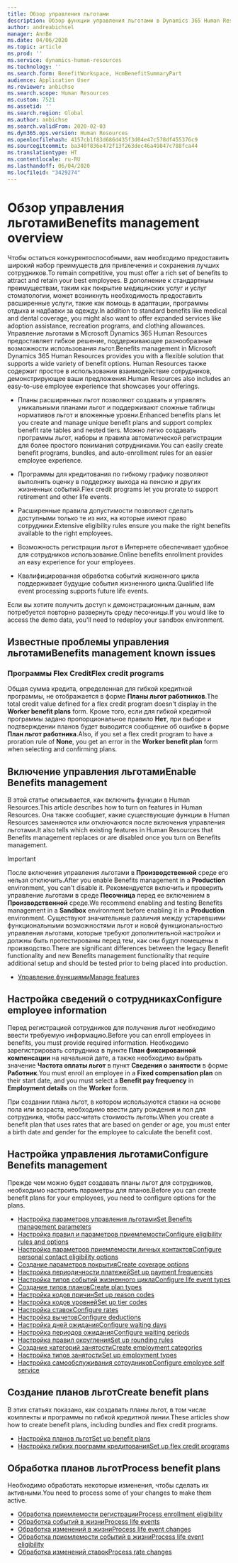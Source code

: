 ```yaml
---
title: Обзор управления льготами
description: Обзор функции управления льготами в Dynamics 365 Human Resources. Предложите своим сотрудникам расширенные возможности с помощью простого в использовании интерактивного опыта.
author: andreabichsel
manager: AnnBe
ms.date: 04/06/2020
ms.topic: article
ms.prod: ''
ms.service: dynamics-human-resources
ms.technology: ''
ms.search.form: BenefitWorkspace, HcmBenefitSummaryPart
audience: Application User
ms.reviewer: anbichse
ms.search.scope: Human Resources
ms.custom: 7521
ms.assetid: ''
ms.search.region: Global
ms.author: anbichse
ms.search.validFrom: 2020-02-03
ms.dyn365.ops.version: Human Resources
ms.openlocfilehash: 4157cb1f83d686d435f3d04e47c578df455376c9
ms.sourcegitcommit: ba340f836e472f13f263dec46a49847c788fca44
ms.translationtype: HT
ms.contentlocale: ru-RU
ms.lasthandoff: 06/04/2020
ms.locfileid: "3429274"
---
```

# <a name="benefits-management-overview"></a><span data-ttu-id="237e0-104">Обзор управления льготами</span><span class="sxs-lookup"><span data-stu-id="237e0-104">Benefits management overview</span></span>

<span data-ttu-id="237e0-105">Чтобы остаться конкурентоспособными, вам необходимо предоставить широкий набор преимуществ для привлечения и сохранения лучших сотрудников.</span><span class="sxs-lookup"><span data-stu-id="237e0-105">To remain competitive, you must offer a rich set of benefits to attract and retain your best employees.</span></span> <span data-ttu-id="237e0-106">В дополнение к стандартным преимуществам, таким как покрытие медицинских услуг и услуг стоматологии, может возникнуть необходимость предоставить расширенные услуги, такие как помощь в адаптации, программы отдыха и надбавки за одежду.</span><span class="sxs-lookup"><span data-stu-id="237e0-106">In addition to standard benefits like medical and dental coverage, you might also want to offer expanded services like adoption assistance, recreation programs, and clothing allowances.</span></span> <span data-ttu-id="237e0-107">Управление льготами в Microsoft Dynamics 365 Human Resources предоставляет гибкое решение, поддерживающее разнообразные возможности использования льгот.</span><span class="sxs-lookup"><span data-stu-id="237e0-107">Benefits management in Microsoft Dynamics 365 Human Resources provides you with a flexible solution that supports a wide variety of benefit options.</span></span> <span data-ttu-id="237e0-108">Human Resources также содержит простое в использовании взаимодействие сотрудников, демонстрирующее ваши предложения.</span><span class="sxs-lookup"><span data-stu-id="237e0-108">Human Resources also includes an easy-to-use employee experience that showcases your offerings.</span></span>

- <span data-ttu-id="237e0-109">Планы расширенных льгот позволяют создавать и управлять уникальными планами льгот и поддерживают сложные таблицы нормативов льгот и вложенные уровни.</span><span class="sxs-lookup"><span data-stu-id="237e0-109">Enhanced benefits plans let you create and manage unique benefit plans and support complex benefit rate tables and nested tiers.</span></span> <span data-ttu-id="237e0-110">Можно легко создавать программы льгот, наборы и правила автоматической регистрации для более простого понимания сотрудниками.</span><span class="sxs-lookup"><span data-stu-id="237e0-110">You can easily create benefit programs, bundles, and auto-enrollment rules for an easier employee experience.</span></span>

- <span data-ttu-id="237e0-111">Программы для кредитования по гибкому графику позволяют выполнить оценку в поддержку выхода на пенсию и других жизненных событий.</span><span class="sxs-lookup"><span data-stu-id="237e0-111">Flex credit programs let you prorate to support retirement and other life events.</span></span>

- <span data-ttu-id="237e0-112">Расширенные правила допустимости позволяют сделать доступными только те из них, на которые имеют право сотрудники.</span><span class="sxs-lookup"><span data-stu-id="237e0-112">Extensive eligibility rules ensure you make the right benefits available to the right employees.</span></span>

- <span data-ttu-id="237e0-113">Возможность регистрации льгот в Интернете обеспечивает удобное для сотрудников использование.</span><span class="sxs-lookup"><span data-stu-id="237e0-113">Online benefits enrollment provides an easy experience for your employees.</span></span>

- <span data-ttu-id="237e0-114">Квалифицированная обработка событий жизненного цикла поддерживает будущие события жизненного цикла.</span><span class="sxs-lookup"><span data-stu-id="237e0-114">Qualified life event processing supports future life events.</span></span>

<span data-ttu-id="237e0-115">Если вы хотите получить доступ к демонстрационным данным, вам потребуется повторно развернуть среду песочницы.</span><span class="sxs-lookup"><span data-stu-id="237e0-115">If you would like to access the demo data, you'll need to redeploy your sandbox environment.</span></span>

## <a name="benefits-management-known-issues"></a><span data-ttu-id="237e0-116">Известные проблемы управления льготами</span><span class="sxs-lookup"><span data-stu-id="237e0-116">Benefits management known issues</span></span>

### <a name="flex-credit-programs"></a><span data-ttu-id="237e0-117">Программы Flex Credit</span><span class="sxs-lookup"><span data-stu-id="237e0-117">Flex credit programs</span></span>

<span data-ttu-id="237e0-118">Общая сумма кредита, определенная для гибкой кредитной программы, не отображается в форме **Планы льгот работников**.</span><span class="sxs-lookup"><span data-stu-id="237e0-118">The total credit value defined for a flex credit program doesn't display in the **Worker benefit plans** form.</span></span> <span data-ttu-id="237e0-119">Кроме того, если для гибкой кредитной программы задано пропорциональное правило **Нет**, при выборе и подтверждении планов будет выводится сообщение об ошибке в форме **План льгот работника**.</span><span class="sxs-lookup"><span data-stu-id="237e0-119">Also, if you set a flex credit program to have a proration rule of **None**, you get an error in the **Worker benefit plan** form when selecting and confirming plans.</span></span>

## <a name="enable-benefits-management"></a><span data-ttu-id="237e0-120">Включение управления льготами</span><span class="sxs-lookup"><span data-stu-id="237e0-120">Enable Benefits management</span></span>

<span data-ttu-id="237e0-121">В этой статье описывается, как включить функции в Human Resources.</span><span class="sxs-lookup"><span data-stu-id="237e0-121">This article describes how to turn on features in Human Resources.</span></span> <span data-ttu-id="237e0-122">Она также сообщает, какие существующие функции в Human Resources заменяются или отключаются после включения управления льготами.</span><span class="sxs-lookup"><span data-stu-id="237e0-122">It also tells which existing features in Human Resources that Benefits management replaces or are disabled once you turn on Benefits management.</span></span>

> [!IMPORTANT]
> <span data-ttu-id="237e0-123">После включения управления льготами в **Производственной** среде его нельзя отключить.</span><span class="sxs-lookup"><span data-stu-id="237e0-123">After you enable Benefits management in a **Production** environment, you can't disable it.</span></span> <span data-ttu-id="237e0-124">Рекомендуется включить и проверить управление льготами в среде **Песочница** перед ее включением в **Производственной** среде.</span><span class="sxs-lookup"><span data-stu-id="237e0-124">We recommend enabling and testing Benefits management in a **Sandbox** environment before enabling it in a **Production** environment.</span></span> <span data-ttu-id="237e0-125">Существуют значительные различия между устаревшими функциональными возможностями льгот и новой функциональностью управления льготами, которые требуют дополнительной настройки и должны быть протестированы перед тем, как они будут помещены в производство.</span><span class="sxs-lookup"><span data-stu-id="237e0-125">There are significant differences between the legacy Benefit functionality and new Benefits management functionality that require additional setup and should be tested prior to being placed into production.</span></span>

- [<span data-ttu-id="237e0-126">Управление функциями</span><span class="sxs-lookup"><span data-stu-id="237e0-126">Manage features</span></span>](hr-admin-manage-features.md)

## <a name="configure-employee-information"></a><span data-ttu-id="237e0-127">Настройка сведений о сотрудниках</span><span class="sxs-lookup"><span data-stu-id="237e0-127">Configure employee information</span></span>

<span data-ttu-id="237e0-128">Перед регистрацией сотрудников для получения льгот необходимо ввести требуемую информацию.</span><span class="sxs-lookup"><span data-stu-id="237e0-128">Before you can enroll employees in benefits, you must provide required information.</span></span> <span data-ttu-id="237e0-129">Необходимо зарегистрировать сотрудника в пункте **План фиксированной компенсации** на начальной дате, а также необходимо выбрать значение **Частота оплаты льгот** в пункт **Сведения о занятости** в форме **Работник**.</span><span class="sxs-lookup"><span data-stu-id="237e0-129">You must enroll an employee in a **Fixed compensation plan** on their start date, and you must select a **Benefit pay frequency** in **Employment details** on the **Worker** form.</span></span>

<span data-ttu-id="237e0-130">При создании плана льгот, в котором используются ставки на основе пола или возраста, необходимо ввести дату рождения и пол для сотрудника, чтобы рассчитать стоимость льготы.</span><span class="sxs-lookup"><span data-stu-id="237e0-130">When you create a benefit plan that uses rates that are based on gender or age, you must enter a birth date and gender for the employee to calculate the benefit cost.</span></span>

## <a name="configure-benefits-management"></a><span data-ttu-id="237e0-131">Настройка управления льготами</span><span class="sxs-lookup"><span data-stu-id="237e0-131">Configure Benefits management</span></span>

<span data-ttu-id="237e0-132">Прежде чем можно будет создавать планы льгот для сотрудников, необходимо настроить параметры для планов.</span><span class="sxs-lookup"><span data-stu-id="237e0-132">Before you can create benefit plans for your employees, you need to configure options for the plans.</span></span>

- [<span data-ttu-id="237e0-133">Настройка параметров управления льготами</span><span class="sxs-lookup"><span data-stu-id="237e0-133">Set Benefits management parameters</span></span>](hr-benefits-setup-parameters.md)
- [<span data-ttu-id="237e0-134">Настройка правил и параметров приемлемости</span><span class="sxs-lookup"><span data-stu-id="237e0-134">Configure eligibility rules and options</span></span>](hr-benefits-setup-eligibility-rules.md)
- [<span data-ttu-id="237e0-135">Настройка параметров приемлемости личных контактов</span><span class="sxs-lookup"><span data-stu-id="237e0-135">Configure personal contact eligibility options</span></span>](hr-benefits-setup-contact-eligibility-options.md)
- [<span data-ttu-id="237e0-136">Создание параметров покрытия</span><span class="sxs-lookup"><span data-stu-id="237e0-136">Create coverage options</span></span>](hr-benefits-setup-coverage-options.md)
- [<span data-ttu-id="237e0-137">Настройка периодичности платежей</span><span class="sxs-lookup"><span data-stu-id="237e0-137">Set up payment frequencies</span></span>](hr-benefits-setup-payment-frequencies.md)
- [<span data-ttu-id="237e0-138">Настройка типов событий жизненного цикла</span><span class="sxs-lookup"><span data-stu-id="237e0-138">Configure life event types</span></span>](hr-benefits-setup-life-event-types.md)
- [<span data-ttu-id="237e0-139">Создание типов планов</span><span class="sxs-lookup"><span data-stu-id="237e0-139">Create plan types</span></span>](hr-benefits-setup-plan-types.md)
- [<span data-ttu-id="237e0-140">Настройка кодов причин</span><span class="sxs-lookup"><span data-stu-id="237e0-140">Set up reason codes</span></span>](hr-benefits-setup-reason-codes.md)
- [<span data-ttu-id="237e0-141">Настройка кодов уровней</span><span class="sxs-lookup"><span data-stu-id="237e0-141">Set up tier codes</span></span>](hr-benefits-setup-tier-codes.md)
- [<span data-ttu-id="237e0-142">Настройка ставок</span><span class="sxs-lookup"><span data-stu-id="237e0-142">Configure rates</span></span>](hr-benefits-setup-rates.md)
- [<span data-ttu-id="237e0-143">Настройка вычетов</span><span class="sxs-lookup"><span data-stu-id="237e0-143">Configure deductions</span></span>](hr-benefits-setup-deductions.md)
- [<span data-ttu-id="237e0-144">Настройка дней ожидания</span><span class="sxs-lookup"><span data-stu-id="237e0-144">Configure waiting days</span></span>](hr-benefits-setup-waiting-days.md)
- [<span data-ttu-id="237e0-145">Настройка периодов ожидания</span><span class="sxs-lookup"><span data-stu-id="237e0-145">Configure waiting periods</span></span>](hr-benefits-setup-waiting-periods.md)
- [<span data-ttu-id="237e0-146">Настройка правил округления</span><span class="sxs-lookup"><span data-stu-id="237e0-146">Set up rounding rules</span></span>](hr-benefits-setup-rounding-rules.md)
- [<span data-ttu-id="237e0-147">Создание категорий занятости</span><span class="sxs-lookup"><span data-stu-id="237e0-147">Create employment categories</span></span>](hr-benefits-setup-employment-categories.md)
- [<span data-ttu-id="237e0-148">Настройка типов занятости</span><span class="sxs-lookup"><span data-stu-id="237e0-148">Set up employment types</span></span>](hr-benefits-setup-employment-types.md)
- [<span data-ttu-id="237e0-149">Настройка самообслуживания сотрудников</span><span class="sxs-lookup"><span data-stu-id="237e0-149">Configure employee self service</span></span>](hr-benefits-setup-employee-self-service.md)

## <a name="create-benefit-plans"></a><span data-ttu-id="237e0-150">Создание планов льгот</span><span class="sxs-lookup"><span data-stu-id="237e0-150">Create benefit plans</span></span>

<span data-ttu-id="237e0-151">В этих статьях показано, как создавать планы льгот, в том числе комплекты и программы по гибкой кредитной линии.</span><span class="sxs-lookup"><span data-stu-id="237e0-151">These articles show how to create benefit plans, including bundles and flex credit programs.</span></span>

- [<span data-ttu-id="237e0-152">Настройка планов льгот</span><span class="sxs-lookup"><span data-stu-id="237e0-152">Set up benefit plans</span></span>](hr-benefits-plans-setup.md)
- [<span data-ttu-id="237e0-153">Настройка гибких программ кредитования</span><span class="sxs-lookup"><span data-stu-id="237e0-153">Set up flex credit programs</span></span>](hr-benefits-plans-flex-credit-programs.md)

## <a name="process-benefit-plans"></a><span data-ttu-id="237e0-154">Обработка планов льгот</span><span class="sxs-lookup"><span data-stu-id="237e0-154">Process benefit plans</span></span>

<span data-ttu-id="237e0-155">Необходимо обработать некоторые изменения, чтобы сделать их активными.</span><span class="sxs-lookup"><span data-stu-id="237e0-155">You need to process some of your changes to make them active.</span></span>

- [<span data-ttu-id="237e0-156">Обработка приемлемости регистрации</span><span class="sxs-lookup"><span data-stu-id="237e0-156">Process enrollment eligibility</span></span>](hr-benefits-process-enrollment-eligibility.md)
- [<span data-ttu-id="237e0-157">Обработка событий в жизни</span><span class="sxs-lookup"><span data-stu-id="237e0-157">Process life events</span></span>](hr-benefits-process-life-events.md)
- [<span data-ttu-id="237e0-158">Обработка изменений в жизни</span><span class="sxs-lookup"><span data-stu-id="237e0-158">Process life event changes</span></span>](hr-benefits-process-life-event-changes.md)
- [<span data-ttu-id="237e0-159">Обработка приемлемости событий в жизни</span><span class="sxs-lookup"><span data-stu-id="237e0-159">Process life event eligibility</span></span>](hr-benefits-process-life-event-eligibility.md)
- [<span data-ttu-id="237e0-160">Обработка изменений ставок</span><span class="sxs-lookup"><span data-stu-id="237e0-160">Process rate changes</span></span>](hr-benefits-process-rate-changes.md)

